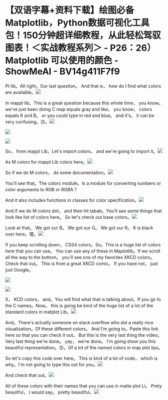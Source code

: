 # 【双语字幕+资料下载】绘图必备Matplotlib，Python数据可视化工具包！150分钟超详细教程，从此轻松驾驭图表！＜实战教程系列＞ - P26：26）Matplotlib 可以使用的颜色 - ShowMeAI - BV14g411F7f9

Pt lib。All right。Our last question。 And that is， how do I find what colors are available。![](img/c3379774ebee01c9721e4dfa1bcd475d_1.png)

In mappl lib。This is a great question because this whole time， you know。 we've just been doing C map equals gray and like， you know， colors equals R and B。 or you could type in red and blue。 and it's， it can be very confusing。😊。![](img/c3379774ebee01c9721e4dfa1bcd475d_3.png)

![](img/c3379774ebee01c9721e4dfa1bcd475d_4.png)

![](img/c3379774ebee01c9721e4dfa1bcd475d_5.png)

So， from mappl Lib。Let's import colors， and we're going to import it。![](img/c3379774ebee01c9721e4dfa1bcd475d_7.png)

As M colors for mappl Lib colors here。![](img/c3379774ebee01c9721e4dfa1bcd475d_9.png)

So if we do M colors， do some documentation。![](img/c3379774ebee01c9721e4dfa1bcd475d_11.png)

You'll see that。The colors module。Is a module for converting numbers or color arguments to RGB or RGBA？

And it also includes functions in classes for color specification。![](img/c3379774ebee01c9721e4dfa1bcd475d_13.png)

And if we do M colors dot， and then hit tabab。You'll see some things that look like list of colors here。 So let's check out base colors。![](img/c3379774ebee01c9721e4dfa1bcd475d_15.png)

Look at that。 We got our B。 We got our G。 We got our R。 K is black over here。嗯。![](img/c3379774ebee01c9721e4dfa1bcd475d_17.png)

If you keep scrolling down， CSS4 colors。So。This is a huge list of colors here that you can use。 You can use any of these in Maplotlib。If we scroll all the way to the bottom。 you'll see one of my favorites XKCD colors。Check that out。 This is from a great XKCD comic。 If you have not， just just Google。

![](img/c3379774ebee01c9721e4dfa1bcd475d_19.png)

![](img/c3379774ebee01c9721e4dfa1bcd475d_20.png)

X， KCD colors， and。You will find what that is talking about。If you go to the C names。Now。 this is going be kind of the huge list of a lot of the standard colors in matplot Lib。![](img/c3379774ebee01c9721e4dfa1bcd475d_22.png)

And。There's actually someone on stack overflow who did a really nice visualization。Of these different colors。 And I'm going to。Paste this link here so that you can check it out。 But this is the very last thing the video。 Very last thing we're done。 yay， we're done。 I'm going show you this beautiful representation。😊，Of a lot of the named colors in map plot lips。

 So let's copy this code over here。 This is kind of a lot of code， which is why。I'm not going to type this out for you。![](img/c3379774ebee01c9721e4dfa1bcd475d_24.png)

And check that out。![](img/c3379774ebee01c9721e4dfa1bcd475d_26.png)

All of these colors with their names that you can use in matte plot Li。 Prety beautiful， I would say。 pretty beautiful。![](img/c3379774ebee01c9721e4dfa1bcd475d_28.png)